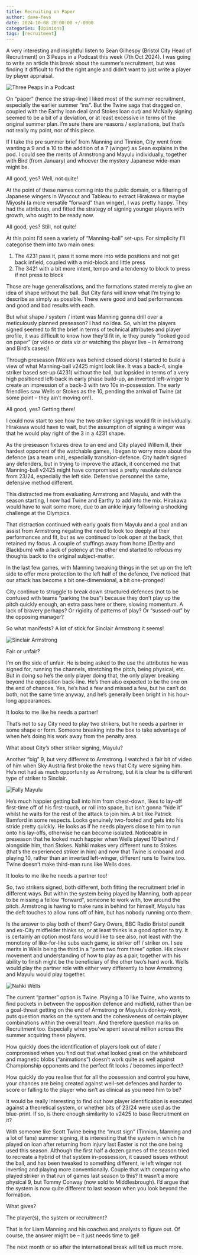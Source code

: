 ```yaml
---
title: Recruiting on Paper
author: dave-fevs
date: 2024-10-08 20:00:00 +/-0000
categories: [Opinions]
tags: [recruitment]
---
```


A very interesting and insightful listen to Sean Gilhespy (Bristol City Head of Recruitment) on 3 Peaps in a Podcast this week (7th Oct 2024).  I was going to write an article this break about the summer’s recruitment, but was finding it difficult to find the right angle and didn’t want to just write a player by player appraisal.

![Three Peaps in a Podcast](assets/img/posts/3peaps.png)

On “paper” (hence the strap-line) I liked most of the summer recruitment, especially the earlier summer “ins”.  But the Twine saga that dragged on, coupled with the Earthy loan deal (and Stokes loan out) and McNally signing seemed to be a bit of a deviation, or at least excessive in terms of the original summer plan.  I’m sure there are reasons / explanations, but that’s not really my point, nor of this piece.

If I take the pre summer brief from Manning and Tinnion, City went from wanting a 9 and a 10 to the addition of a 7 (winger) as Sean explains in the pod.  I could see the merits of Armstrong and Mayulu individually, together with Bird (from January) and whoever the mystery Japanese wide-man might be.  

All good, yes?  Well, not quite!

At the point of these names coming into the public domain, or a filtering of Japanese wingers in Wyscout and Tableau to extract Hirakawa or maybe Miyoshi (a more versatile “forward” than winger), I was pretty happy.  They had the attributes, and fitted the strategy of signing younger players with growth, who ought to be ready now.  

All good, yes?  Still, not quite!

At this point I’d seen a variety of “Manning-ball” set-ups.  For simplicity I’ll categorise them into two main ones:

1. The 4231 pass it, pass it some more into wide positions and not get back infield, coupled with a mid-block and little press
2. The 3421 with a bit more intent, tempo and a tendency to block to press if not press to block

Those are huge generalisations, and the formations stated merely to give an idea of shape without the ball.  But City fans will know what I’m trying to describe as simply as possible.  There were good and bad performances and good and bad results with each.

But what shape / system / intent was Manning gonna drill over a meticulously planned preseason?  I had no idea.  So, whilst the players signed seemed to fit the brief in terms of technical attributes and player profile, it was difficult to know how they’d fit in, ie they purely “looked good on paper” (or video or data viz or watching the player live – in Armstrong and Bird’s cases)!

Through preseason (Wolves was behind closed doors) I started to build a view of what Manning-ball v2425 might look like.  It was a back-4, single striker based set-up (4231) without the ball, but lopsided in terms of a very high positioned left-back in early phase build-up, an inverted left-winger to create an impression of a back-3 with two 10s in-possession.  The early friendlies saw Wells or Stokes as the 10, pending the arrival of Twine (at some point – they ain’t moving on!).

All good, yes?  Getting there!

I could now start to see how the two striker signings would fit in individually.  Hirakawa would have to wait, but the assumption of signing a winger was that he would play right of the 3 in a 4231 shape.

As the preseason fixtures drew to an end and City played Willem II, their hardest opponent of the watchable games, I began to worry more about the defence (as a team unit), especially transition-defence.  City hadn’t signed any defenders, but in trying to improve the attack, it concerned me that Manning-ball v2425 might have compromised a pretty resolute defence from 23/24, especially the left side.  Defensive personnel the same, defensive method different.

This distracted me from evaluating Armstrong and Mayulu, and with the season starting, I now had Twine and Earthy to add into the mix.  Hirakawa would have to wait some more, due to an ankle injury following a shocking challenge at the Olympics.

That distraction continued with early goals from Mayulu and a goal and an assist from Armstrong negating the need to look too deeply at their performances and fit, but as we continued to look open at the back, that retained my focus.  A couple of stuffings away from home (Derby and Blackburn) with a lack of potency at the other end started to refocus my thoughts back to the original subject-matter.

In the last few games, with Manning tweaking things in the  set up on the left side to offer more protection to the left half of the defence, I’ve noticed that our attack has become a bit one-dimensional, a bit one-pronged!

City continue to struggle to break down structured defences (not to be confused with teams “parking the bus”) because they don’t play up the pitch quickly enough, an extra pass here or there, slowing momentum.  A lack of bravery perhaps?  Or rigidity of patterns of play?  Or “sussed-out” by the opposing manager?

So what manifests?  A lot of stick for Sinclair Armstrong it seems!

![Sinclair Armstrong](assets/img/posts/armstrong.png)

Fair or unfair?

I’m on the side of unfair.  He is being asked to the use the attributes he was signed for, running the channels, stretching the pitch, being physical, etc.  But in doing so he’s the only player doing that, the only player breaking beyond the opposition back-line.  He’s then also expected to be the one on the end of chances.  Yes, he’s had a few and missed a few, but he can’t do both, not the same time anyway, and he’s generally been bright in his hour-long appearances.

It looks to me like he needs a partner!

That’s not to say City need to play two strikers, but he needs a partner in some shape or form.  Someone breaking into the box to take advantage of when he’s doing his work away from the penalty area.

What about City’s other striker signing, Mayulu?

Another “big” 9, but very different to Armstrong.  I watched a fair bit of video of him when Sky Austria first broke the news that City were signing him.  He’s not had as much opportunity as Armstrong, but it is clear he is different type of striker to Sinclair.

![Fally Mayulu](assets/img/posts/fally.png)

He’s much happier getting ball into him from chest-down, likes to lay-off first-time off of his first-touch, or roll into space, but isn’t gonna “hide it” whilst he waits for the rest of the attack to join him.  A bit like Patrick Bamford in some respects.  Looks genuinely two-footed and gets into his stride pretty quickly.  He looks as if he needs players close to him to run onto his lay-offs, otherwise he can become isolated.  Noticeable in preseason that he looked much happier when Wells played 10 behind / alongside him, than Stokes.  Nahki makes very different runs to Stokes (that’s the experienced striker in him) and now that Twine is onboard and playing 10, rather than an inverted left-winger, different runs to Twine too.  Twine doesn’t make third-man runs like Wells does.

It looks to me like he needs a partner too!

So, two strikers signed, both different, both fitting the recruitment brief in different ways.  But within the system being played by Manning, both appear to be missing a fellow “forward”, someone to work with, tow around the pitch.  Armstrong is having to make runs in behind for himself, Mayulu has the deft touches to allow runs off of him, but has nobody running onto them.

Is the answer to play both of them?  Gary Owers, BBC Radio Bristol pundit and ex-City midfielder thinks so, or at least thinks is a good option to try.  It is certainly an option most fans would like to see also, not least with the monotony of like-for-like subs each game, ie striker off / striker on.  I see merits in Wells being the third in a “perm two from three” option.  His clever movement and understanding of how to play as a pair, together with his ability to finish might be the beneficiary of the other two’s hard work.  Wells would play the partner role with either very differently to how Armstrong and Mayulu would play together.

![Nahki Wells](assets/img/posts/wells.png)

The current “partner” option is Twine.  Playing a 10 like Twine, who wants to find pockets in between the opposition defence and midfield, rather than be a goal-threat getting on the end of Armstrong or Mayulu’s donkey-work, puts question marks on the system and the cohesiveness of certain player combinations within the overall team.  And therefore question marks on Recruitment too.  Especially when you’ve spent several million across the summer acquiring these players.

How quickly does the identification of players look out of date / compromised when you find out that what looked great on the whiteboard and magnetic blobs (“animations”) doesn’t work quite as well against Championship opponents and the perfect fit looks / becomes imperfect?

How quickly do you realise that for all the possession and control you have, your chances are being created against well-set defences and harder to score or falling to the player who isn’t as clinical as you need him to be?

It would be really interesting to find out how player identification is executed against a theoretical system, or whether bits of 23/24 were used as the blue-print.  If so, is there enough similarity to v2425 to base Recruitment on it?

With someone like Scott Twine being the “must sign” (Tinnion, Manning and a lot of fans) summer signing, it is interesting that the system in which he played on loan after returning from injury last Easter is not the one being used this season.  Although the first half a dozen games of the season tried to recreate a hybrid of that system in-possession, it caused issues without the ball, and has been tweaked to something different, ie left winger not inverting and playing more conventionally.  Couple that with comparing who played striker in that run of games last season to this?  It wasn’t a more physical 9, but Tommy Conway (now sold to Middlesbrough).  I’d argue that the system is now quite different to last season when you look beyond the formation.

What gives?

The player(s), the system or recruitment?

That is for Liam Manning and his coaches and analysts to figure out.  Of course, the answer might be – it just needs time to gel!

The next month or so after the international break will tell us much more.
